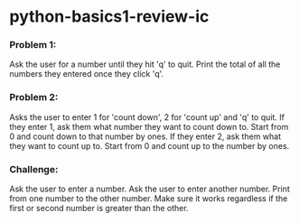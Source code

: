 # python-basics1-review-ic

### Problem 1:
Ask the user for a number until they hit 'q' to quit. Print the total of all the numbers they entered once they click 'q'.

### Problem 2:
Asks the user to enter 1 for 'count down', 2 for 'count up' and 'q' to quit. If they enter 1, ask them what number they want to count down to. Start from 0 and count down to that number by ones. If they enter 2, ask them what they want to count up to. Start from 0 and count up to the number by ones.

### Challenge:
Ask the user to enter a number. Ask the user to enter another number. Print from one number to the other number. Make sure it works regardless if the first or second number is greater than the other.

